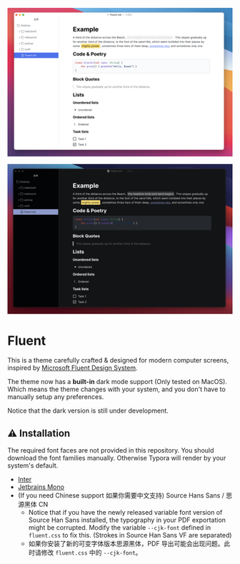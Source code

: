 ![fluent light](/fluent/light.png)

![fluent dark](/fluent/dark.png)

# Fluent

This is a theme carefully crafted & designed for modern computer screens, inspired by [Microsoft Fluent Design System](https://developer.microsoft.com/en-us/fluentui#/).

The theme now has a **built-in** dark mode support (Only tested on MacOS). Which means the theme changes with your system, and you don't have to manually setup any preferences.

Notice that the dark version is still under development.

## ⚠ Installation

The required font faces are not provided in this repository. You should download the font families manually. Otherwise Typora will render by your system's default.

- [Inter](https://github.com/rsms/inter/)
- [Jetbrains Mono](https://download.jetbrains.com/fonts)
- (If you need Chinese support 如果你需要中文支持)  Source Hans Sans / 思源黑体 CN
    - Notice that if you have the newly released variable font version of Source Han Sans installed, the typography in your PDF exportation might be corrupted. Modify the variable `--cjk-font` defined in `fluent.css` to fix this. (Strokes in Source Han Sans VF are separated) 
    - 如果你安装了新的可变字体版本思源黑体，PDF 导出可能会出现问题。此时请修改 `fluent.css` 中的 `--cjk-font`。
